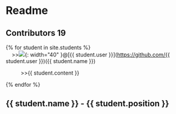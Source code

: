 # Readme 
## Contributors 19

{% for student in site.students %} <br />
  &nbsp;&nbsp;&nbsp;&nbsp;\>><img src="{{ student.image }}">{: width="40" }@[{{ student.user }}](https://github.com/{{ student.user }})({{ student.name }}) <br /> 
  <p>&nbsp;&nbsp;&nbsp;&nbsp;&nbsp;&nbsp;&nbsp;&nbsp;&nbsp;&nbsp;&#62;&#62;{{ student.content }}</p>

{% endfor %}
  <h2>{{ student.name }} - {{ student.position }}</h2>
